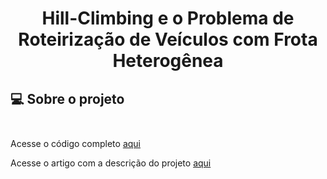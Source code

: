 # <p align="center"> <b> Hill-Climbing e o Problema de Roteirização de Veículos com Frota Heterogênea </b> 

##  💻 Sobre o projeto</br> </br> 

Acesse o código completo <a href="entrega_v10_final.py"> aqui </a>

Acesse o artigo com a descrição do projeto <a href="link"> aqui </a>
